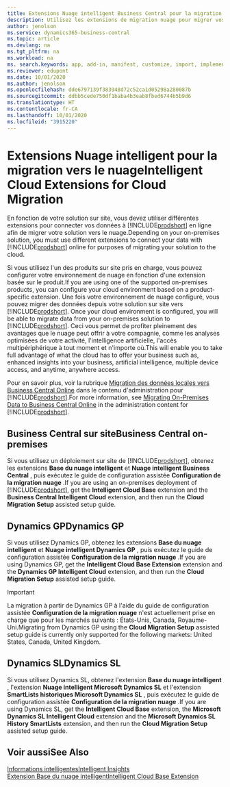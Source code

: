 ```yaml
---
title: Extensions Nuage intelligent Business Central pour la migration nuage | Microsoft Docs
description: Utilisez les extensions de migration nuage pour migrer vos données locales vers Business Central Online. Ces extensions déplacent vos données locales vers le nuage afin que vous puissiez utiliser Business Central Online avec vos données existantes.
author: jenolson
ms.service: dynamics365-business-central
ms.topic: article
ms.devlang: na
ms.tgt_pltfrm: na
ms.workload: na
ms. search.keywords: app, add-in, manifest, customize, import, implement
ms.reviewer: edupont
ms.date: 10/01/2020
ms.author: jenolson
ms.openlocfilehash: dde6797139f383948d72c52ca1d05298a280087b
ms.sourcegitcommit: ddbb5cede750df1baba4b3eab8fbed6744b5b9d6
ms.translationtype: HT
ms.contentlocale: fr-CA
ms.lasthandoff: 10/01/2020
ms.locfileid: "3915220"
---
```

# <a name="intelligent-cloud-extensions-for-cloud-migration"></a><span data-ttu-id="6ef70-104">Extensions Nuage intelligent pour la migration vers le nuage</span><span class="sxs-lookup"><span data-stu-id="6ef70-104">Intelligent Cloud Extensions for Cloud Migration</span></span>

<span data-ttu-id="6ef70-105">En fonction de votre solution sur site, vous devez utiliser différentes extensions pour connecter vos données à [!INCLUDE[prodshort](includes/prodshort.md)] en ligne afin de migrer votre solution vers le nuage.</span><span class="sxs-lookup"><span data-stu-id="6ef70-105">Depending on your on-premises solution, you must use different extensions to connect your data with [!INCLUDE[prodshort](includes/prodshort.md)] online for purposes of migrating your solution to the cloud.</span></span>  

<span data-ttu-id="6ef70-106">Si vous utilisez l'un des produits sur site pris en charge, vous pouvez configurer votre environnement de nuage en fonction d'une extension basée sur le produit.</span><span class="sxs-lookup"><span data-stu-id="6ef70-106">If you are using one of the supported on-premises products, you can configure your cloud environment based on a product-specific extension.</span></span><span data-ttu-id="6ef70-107"> Une fois votre environnement de nuage configuré, vous pouvez migrer des données depuis votre solution sur site vers [!INCLUDE[prodshort](includes/prodshort.md)].</span><span class="sxs-lookup"><span data-stu-id="6ef70-107"> Once your cloud environment is configured, you will be able to migrate data from your on-premises solution to [!INCLUDE[prodshort](includes/prodshort.md)].</span></span> <span data-ttu-id="6ef70-108">Ceci vous permet de profiter pleinement des avantages que le nuage peut offrir à votre compagnie, comme les analyses optimisées de votre activité, l'intelligence artificielle, l'accès multipériphérique à tout moment et n'importe où.</span><span class="sxs-lookup"><span data-stu-id="6ef70-108">This will enable you to take full advantage of what the cloud has to offer your business such as, enhanced insights into your business, artificial intelligence, multiple device access, and anytime, anywhere access.</span></span>  

<span data-ttu-id="6ef70-109">Pour en savoir plus, voir la rubrique [Migration des données locales vers Business Central Online](/dynamics365/business-central/dev-itpro/administration/migrate-data) dans le contenu d'administration pour [!INCLUDE[prodshort](includes/prodshort.md)].</span><span class="sxs-lookup"><span data-stu-id="6ef70-109">For more information, see [Migrating On-Premises Data to Business Central Online](/dynamics365/business-central/dev-itpro/administration/migrate-data) in the administration content for [!INCLUDE[prodshort](includes/prodshort.md)].</span></span>  

## <a name="business-central-on-premises"></a><span data-ttu-id="6ef70-110">Business Central sur site</span><span class="sxs-lookup"><span data-stu-id="6ef70-110">Business Central on-premises</span></span>

<span data-ttu-id="6ef70-111">Si vous utilisez un déploiement sur site de [!INCLUDE[prodshort](includes/prodshort.md)], obtenez les extensions **Base du nuage intelligent** et **Nuage intelligent Business Central** , puis exécutez le guide de configuration assistée **Configuration de la migration nuage** .</span><span class="sxs-lookup"><span data-stu-id="6ef70-111">If you are using an on-premises deployment of [!INCLUDE[prodshort](includes/prodshort.md)], get the **Intelligent Cloud Base** extension and the **Business Central Intelligent Cloud** extension, and then run the **Cloud Migration Setup** assisted setup guide.</span></span>  

## <a name="dynamics-gp"></a><span data-ttu-id="6ef70-112">Dynamics GP</span><span class="sxs-lookup"><span data-stu-id="6ef70-112">Dynamics GP</span></span>

<span data-ttu-id="6ef70-113">Si vous utilisez Dynamics GP, obtenez les extensions **Base du nuage intelligent** et **Nuage intelligent Dynamics GP** , puis exécutez le guide de configuration assistée **Configuration de la migration nuage** .</span><span class="sxs-lookup"><span data-stu-id="6ef70-113">If you are using Dynamics GP,  get the **Intelligent Cloud Base Extension** extension and the **Dynamics GP Intelligent Cloud** extension, and then run the **Cloud Migration Setup** assisted setup guide.</span></span>  

> [!IMPORTANT]
> <span data-ttu-id="6ef70-114">La migration à partir de Dynamics GP à l'aide du guide de configuration assistée **Configuration de la migration nuage** n'est actuellement prise en charge que pour les marchés suivants : États-Unis, Canada, Royaume-Uni.</span><span class="sxs-lookup"><span data-stu-id="6ef70-114">Migrating from Dynamics GP using the **Cloud Migration Setup** assisted setup guide is currently only supported for the following markets: United States, Canada, United Kingdom.</span></span>

## <a name="dynamics-sl"></a><span data-ttu-id="6ef70-115">Dynamics SL</span><span class="sxs-lookup"><span data-stu-id="6ef70-115">Dynamics SL</span></span>

<span data-ttu-id="6ef70-116">Si vous utilisez Dynamics SL, obtenez l'extension **Base du nuage intelligent** , l'extension **Nuage intelligent Microsoft Dynamics SL** et l'extension **SmartLists historiques Microsoft Dynamics SL** , puis exécutez le guide de configuration assistée **Configuration de la migration nuage** .</span><span class="sxs-lookup"><span data-stu-id="6ef70-116">If you are using Dynamics SL, get the **Intelligent Cloud Base** extension, the **Microsoft Dynamics SL Intelligent Cloud** extension and the **Microsoft Dynamics SL History SmartLists** extension, and then run the **Cloud Migration Setup** assisted setup guide.</span></span>  

## <a name="see-also"></a><span data-ttu-id="6ef70-117">Voir aussi</span><span class="sxs-lookup"><span data-stu-id="6ef70-117">See Also</span></span>

[<span data-ttu-id="6ef70-118">Informations intelligentes</span><span class="sxs-lookup"><span data-stu-id="6ef70-118">Intelligent Insights</span></span>](about-intelligent-cloud.md)  
[<span data-ttu-id="6ef70-119">Extension Base du nuage intelligent</span><span class="sxs-lookup"><span data-stu-id="6ef70-119">Intelligent Cloud Base Extension</span></span>](ui-extensions-intelligent-cloud.md)  
